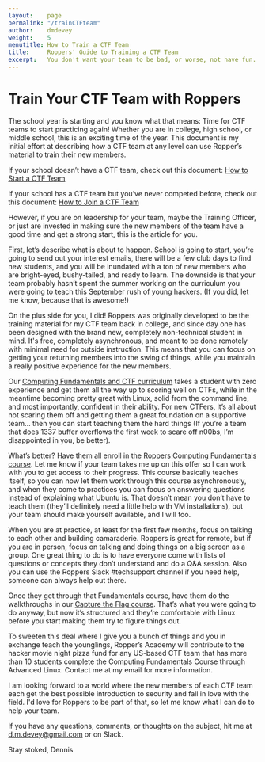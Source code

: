 ```yaml
---
layout:    page
permalink: "/trainCTFteam"
author:    dmdevey
weight:    5
menutitle: How to Train a CTF Team
title:     Roppers' Guide to Training a CTF Team
excerpt:   You don't want your team to be bad, or worse, not have fun... Why not be good and have fun?
---
```


# Train Your CTF Team with Roppers

The school year is starting and you know what that means: Time for CTF teams to start practicing again! Whether you are in college, high school, or middle school, this is an exciting time of the year. This document is my initial effort at describing how a CTF team at any level can use Ropper’s material to train their new members. 

If your school doesn’t have a CTF team, check out this document: 
[How to Start a CTF Team](/startCTFteam.html)

If your school has a CTF team but you’ve never competed before, check out this document: 
[How to Join a CTF Team](/joinCTFteam.html)

However, if you are on leadership for your team, maybe the Training Officer, or just are invested in making sure the new members of the team have a good time and get a strong start, this is the article for you. 

First, let’s describe what is about to happen. School is going to start, you’re going to send out your interest emails, there will be a few club days to find new students, and you will be inundated with a ton of new members who are bright-eyed, bushy-tailed, and ready to learn. The downside is that your team probably hasn’t spent the summer working on the curriculum you were going to teach this September rush of young hackers. (If you did, let me know, because that is awesome!)

On the plus side for you, I did! Roppers was originally developed to be the training material for my CTF team back in college, and since day one has been designed with the brand new, completely non-technical student in mind. It's free, completely asynchronous, and meant to be done remotely with minimal need for outside instruction. This means that you can focus on getting your returning members into the swing of things, while you maintain a really positive experience for the new members.

Our [Computing Fundamentals and CTF curriculum](https://www.roppers.org) takes a student with zero experience and get them all the way up to scoring well on CTFs, while in the meantime becoming pretty great with Linux, solid from the command line, and most importantly, confident in their ability. For new CTFers, it’s all about not scaring them off and getting them a great foundation on a supportive team... then you can start teaching them the hard things (If you’re a team that does 1337 buffer overflows the first week to scare off n00bs, I’m disappointed in you, be better). 

What’s better? Have them all enroll in the [Roppers Computing Fundamentals course](https://www.roppers.org/courses/fundamentals). Let me know if your team takes me up on this offer so I can work with you to get access to their progress. This course basically teaches itself, so you can now let them work through this course asynchronously, and when they come to practices you can focus on answering questions instead of explaining what Ubuntu is. That doesn’t mean you don’t have to teach them (they’ll definitely need a little help with VM installations), but your team should make yourself available, and I will too. 

When you are at practice, at least for the first few months, focus on talking to each other and building camaraderie. Roppers is great for remote, but if you are in person, focus on talking and doing things on a big screen as a group. One great thing to do is to have everyone come with lists of questions or concepts they don’t understand and do a Q&A session. Also you can use the Roppers Slack #techsupport channel if you need help, someone can always help out there.

Once they get through that Fundamentals course, have them do the walkthroughs in our [Capture the Flag course](https://www.roppers.org/courses/ctf). That’s what you were going to do anyway, but now it’s structured and they’re comfortable with Linux before you start making them try to figure things out. 

To sweeten this deal where I give you a bunch of things and you in exchange teach the younglings, Ropper’s Academy will contribute to the hacker movie night pizza fund for any US-based CTF team that has more than 10 students complete the Computing Fundamentals Course through Advanced Linux. Contact me at my email for more information.

I am looking forward to a world where the new members of each CTF team each get the best possible introduction to security and fall in love with the field. I'd love for Roppers to be part of that, so let me know what I can do to help your team.

If you have any questions, comments, or thoughts on the subject, hit me at d.m.devey@gmail.com or on Slack.

Stay stoked, 
Dennis




